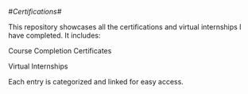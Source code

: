 #*Certifications#*

This repository showcases all the certifications and virtual internships I have completed. It includes:

Course Completion Certificates

Virtual Internships

Each entry is categorized and linked for easy access.


